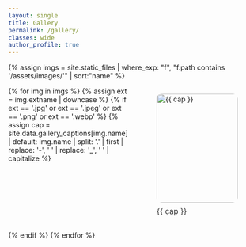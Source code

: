 ```yaml
---
layout: single
title: Gallery
permalink: /gallery/
classes: wide
author_profile: true
---
```


<style>
  .gallery-grid{display:grid;grid-template-columns:repeat(auto-fill,minmax(220px,1fr));gap:16px}
  .gallery-item img{width:100%;height:220px;object-fit:cover;border-radius:10px}
  .gallery-item figcaption{margin-top:.5rem;font-size:.95rem;opacity:.9}
  @media (min-width:1200px){.gallery-item img{height:260px}}
</style>

{% assign imgs = site.static_files | where_exp: "f", "f.path contains '/assets/images/'" | sort:"name" %}
<div class="gallery-grid">
{% for img in imgs %}
  {% assign ext = img.extname | downcase %}
  {% if ext == '.jpg' or ext == '.jpeg' or ext == '.png' or ext == '.webp' %}
    {% assign cap = site.data.gallery_captions[img.name] | default: img.name | split: '.' | first | replace: '-', ' ' | replace: '_', ' ' | capitalize %}
    <figure class="gallery-item">
      <img src="{{ img.path | relative_url }}" alt="{{ cap }}">
      <figcaption>{{ cap }}</figcaption>
    </figure>
  {% endif %}
{% endfor %}
</div>
